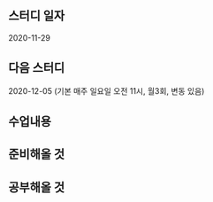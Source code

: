 스터디 일자
----------
2020-11-29

다음 스터디 
---------
2020-12-05 (기본 매주 일요일 오전 11시, 월3회, 변동 있음) 

수업내용
---------

준비해올 것
---------


공부해올 것
--------


